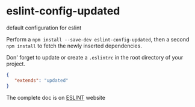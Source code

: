 # eslint-config-updated

default configuration for eslint 

Perform a `npm install --save-dev eslint-config-updated`, then a second `npm install` to fetch the newly inserted dependencies.

Don' forget to update or create a  `.eslintrc` in the root directory of your project.

```json
{
   "extends": "updated"
}
```

The complete doc is on [ESLINT](http://eslint.org/docs/developer-guide/shareable-configs.html) website
